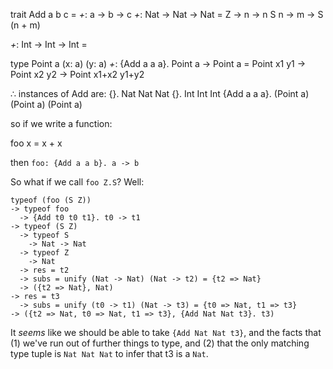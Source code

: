 trait Add a b c = _+_: a -> b -> c
_+_: Nat -> Nat -> Nat = 
  Z -> n -> n
  S n -> m -> S (n + m)

_+_: Int -> Int -> Int = <BUILTIN>

type Point a (x: a) (y: a)
_+_: {Add a a a}. Point a -> Point a =
  Point x1 y1 -> Point x2 y2 -> Point x1+x2 y1+y2

∴ instances of Add are:
  {}. Nat Nat Nat
  {}. Int Int Int
  {Add a a a}. (Point a) (Point a) (Point a)

so if we write a function:

foo x = x + x

then `foo: {Add a a b}. a -> b`

So what if we call `foo Z.S`? Well:

```
typeof (foo (S Z))
-> typeof foo
  -> {Add t0 t0 t1}. t0 -> t1
-> typeof (S Z)
  -> typeof S
    -> Nat -> Nat
  -> typeof Z
    -> Nat
  -> res = t2
  -> subs = unify (Nat -> Nat) (Nat -> t2) = {t2 => Nat}
  -> ({t2 => Nat}, Nat)
-> res = t3
  -> subs = unify (t0 -> t1) (Nat -> t3) = {t0 => Nat, t1 => t3}
-> ({t2 => Nat, t0 => Nat, t1 => t3}, {Add Nat Nat t3}. t3)
```

It *seems* like we should be able to take `{Add Nat Nat t3}`, and the facts that (1) we've run out of further things to type, and (2) that the only matching type tuple is `Nat Nat Nat` to infer that t3 is a `Nat`.
